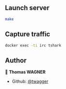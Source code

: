 ## Launch server
```sh
make
```

## Capture traffic
```sh
docker exec -ti irc tshark
```

## Author

👨 **Thomas WAGNER**

* Github: [@twagger](https://github.com/twagger/)